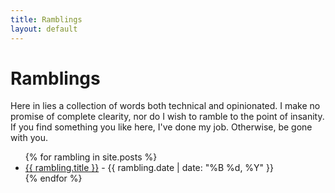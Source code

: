 ```yaml
---
title: Ramblings
layout: default
---
```


# Ramblings

Here in lies a collection of words both technical and opinionated. I make no
promise of complete clearity, nor do I wish to ramble to the point of insanity.
If you find something you like here, I've done my job. Otherwise, be gone with
you.

<ul>
{% for rambling in site.posts %}
    <li>
        <a href="{{ rambling.url }}">{{ rambling.title }}</a>
        -
        {{ rambling.date | date: "%B %d, %Y" }}
    </li>
{% endfor %}
</ul>
